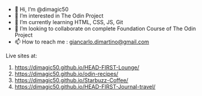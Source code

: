 - 👋 Hi, I’m @dimagic50
- 👀 I’m interested in The Odin Project
- 🌱 I’m currently learning HTML, CSS, JS, Git
- 💞️ I’m looking to collaborate on complete Foundation Course of The Odin Project
- 📫 How to reach me : giancarlo.dimartino@gmail.com

Live sites at:
1. https://dimagic50.github.io/HEAD-FIRST-Lounge/
2. https://dimagic50.github.io/odin-recipes/
3. https://dimagic50.github.io/Starbuzz-Coffee/
4. https://dimagic50.github.io/HEAD-FIRST-Journal-travel/

<!---
dimagic50/dimagic50 is a ✨ special ✨ repository because its `README.md` (this file) appears on your GitHub profile.
You can click the Preview link to take a look at your changes.
--->
